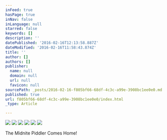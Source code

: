 ```yaml
---
inFeed: true
hasPage: true
inNav: false
inLanguage: null
starred: false
keywords: []
description: ''
datePublished: '2016-02-16T12:13:58.887Z'
dateModified: '2016-02-16T11:58:43.874Z'
title: ''
author: []
authors: []
publisher:
  name: null
  domain: null
  url: null
  favicon: null
sourcePath: _posts/2016-02-16-f805bf66-68df-4c3c-a99e-3908bc1ee0e0.md
published: true
url: f805bf66-68df-4c3c-a99e-3908bc1ee0e0/index.html
_type: Article

---
```

![](https://the-grid-user-content.s3-us-west-2.amazonaws.com/af658a57-a85e-4de0-8594-a1de569f210f.jpg)
![](https://the-grid-user-content.s3-us-west-2.amazonaws.com/1685806f-0e4d-4336-a7ac-c08a7fbd2c63.jpg)
![](https://the-grid-user-content.s3-us-west-2.amazonaws.com/5de3ee98-80bf-4417-9978-a1c5cf4ce376.jpg)
![](https://the-grid-user-content.s3-us-west-2.amazonaws.com/23d4b599-f822-428f-aefe-ba3b920ee6ee.jpg)
![](https://the-grid-user-content.s3-us-west-2.amazonaws.com/971ddd75-49c0-4406-9376-a5e475f43959.jpg)
![](https://the-grid-user-content.s3-us-west-2.amazonaws.com/b416eba8-3825-442d-8239-e2dc64f9743a.jpg)

The Midnite Piddler Comes Home!